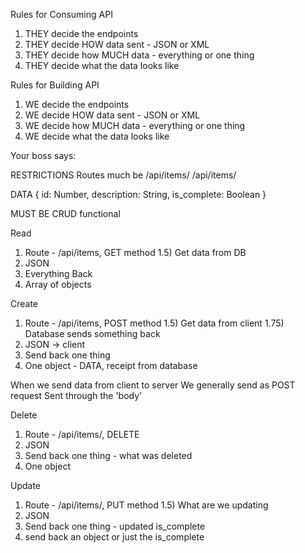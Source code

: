 Rules for Consuming API
1) THEY decide the endpoints 
2) THEY decide HOW data sent - JSON or XML
3) THEY decide how MUCH data - everything or one thing
4) THEY decide what the data looks like

Rules for Building API
1) WE decide the endpoints
2) WE decide HOW data sent - JSON or XML
3) WE decide how MUCH data - everything or one thing
4) WE decide what the data looks like 

Your boss says:

RESTRICTIONS
Routes much be
/api/items/
/api/items/<unique identifier>

DATA
{
    id: Number,
    description: String,
    is_complete: Boolean
}

MUST BE CRUD functional

Read
1) Route - /api/items, GET method
1.5) Get data from DB
2) JSON
3) Everything Back
4) Array of objects

Create
1) Route - /api/items, POST method
1.5) Get data from client
1.75) Database sends something back
2) JSON -> client
3) Send back one thing
4) One object - DATA, receipt from database

When we send data from client to server
We generally send as POST request
Sent through the 'body'

Delete
1) Route - /api/items/<unique>, DELETE
2) JSON
3) Send back one thing - what was deleted
4) One object

Update
1) Route - /api/items/<unique>, PUT method
1.5) What are we updating
2) JSON
3) Send back one thing - updated is_complete
4) send back an object or just the is_complete